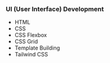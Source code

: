 ### UI (User Interface) Development

- HTML
- CSS
- CSS Flexbox
- CSS Grid
- Template Building
- Tailwind CSS
